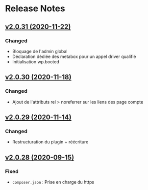 # Release Notes

## [v2.0.31 (2020-11-22)](https://svn.tigreblanc.fr/presstify-plugins/social/tags/2.0.31...v2.0.31)

### Changed

- Bloquage de l'admin global
- Déclaration dédiée des metabox pour un appel driver qualifié
- Initialisation wp.booted

## [v2.0.30 (2020-11-18)](https://svn.tigreblanc.fr/presstify-plugins/social/tags/2.0.30...v2.0.30)

### Changed

- Ajout de l'attributs rel > noreferrer sur les liens des page compte


## [v2.0.29 (2020-11-14)](https://svn.tigreblanc.fr/presstify-plugins/social/tags/2.0.29...v2.0.29)

### Changed

- Restructuration du plugin + réécriture

## [v2.0.28 (2020-09-15)](https://svn.tigreblanc.fr/presstify-plugins/social/tags/2.0.28...v2.0.28)

### Fixed

- `composer.json` : Prise en charge du https
